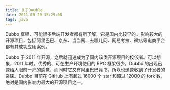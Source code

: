 ```yaml
---
title: 关于Double
date: 2021-05-20 15:29:08
tags: java
---
```


Dubbo 框架，可能很多后端开发者都有所了解，它是国内比较早的、影响较大的开源项目，包括阿里巴巴、京东、当当网、去哪儿网、网易考拉、微店等电商平台都有其成功应用案例。

Dubbo 于 2011 年开源，之后就迅速成为了国内该类开源项目的佼佼者。可以想象，2011 年时，优秀的、可在生产环境使用的 RPC 框架很少，Dubbo 的出现迅速给人眼前一亮的感觉，而同时它又有阿里巴巴背书，所以也迅速收到了开发者的亲睐。Dubbo 目前在 GitHub 上有超过 16000 个 star 和超过 12000 的 fork 数，绝对是国内影响力最大的开源项目之一。

